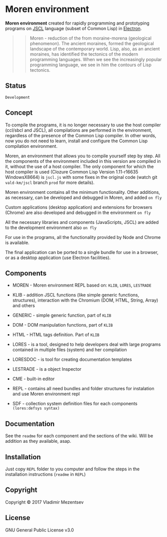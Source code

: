 # Moren environment 

**Moren environment** created for rapidly programming and prototyping programs on [JSCL][jscl] language (subset of Common Lisp) in [Electron][electron].

>>Moren - reduction of the from moraine-morena (geological phenomenon).
The ancient moraines, formed the geological landscape of the contemporary world. 
Lisp,  also, as an ancient moraines, has identified the tectonics of the modern programming languages. 
When we see the increasingly popular programming language, we see in him the contours of Lisp tectonics.


## Status

`Development`


## Concept

To compile the programs, it is no longer necessary to use the host compiler (ccl/sbcl and JSCL), 
all compilations are performed in the environment, regardless of the presence of the Common Lisp compiler.
In other words, now you do not need to learn, install and configure the Common Lisp compilation environment. 

Moren, an environment that allows you to compile yourself step by step. 
All the components of the environment included in this version are compiled in it, without the use of a host compiler.
The only component for which the host compiler is used (Clozure Common Lisp Version 1.11-r16635 WindowsX8664) is `jscl.js` 
with some fixes in the original code (watch git `vald-km/jscl` branch `prod` for more details).

Moren environment contains all the minimum functionality. Other additions, as necessary, can be developed and debugged in Moren, and added  `on fly`

Custom applications (desktop application) and extensions for browsers (Chrome) are also developed and debugged in the environment `on fly`

All the necessary libraries and components (JavaScripts, JSCL) are added to the development environment also  `on fly`

For use in the programs, all the functionality provided by Node and Chrome is available.

The final application can be ported to a single bundle for use in a browser, or as a desktop application (use Electron facilities).


## Components

- MOREN - Moren environment REPL based on: `KLIB`, `LORES`, `LESTRADE`

- KLIB - addition JSCL functions (like simple generic functions, structures), 
  interaction with the Chromium (DOM, HTML, String, Array) and others

- GENERIC - simple generic function, part of `KLIB`

- DOM - DOM manipulation functions, part of `KLIB`

- HTML - HTML tags definition. Part of `KLIB`

- LORES - is a tool, designed to help developers deal with large programs contained 
  in multiple files (system) and her compilation

- LORESDOC - is tool for creating documentation templates

- LESTRADE - is a object Inspector

- CME - built-in editor

- REPL - contains all need bundles and folder structures for instalation and use Moren environment repl 

- SDF - collection system definition files for each components `(lores:defsys syntax)`



## Documentation

See the `readme` for each component and the sections of the wiki. 
Will be addition as they available, asap.


## Installation

Just copy `REPL` folder to you computer and follow the steps in the installation instructions (`readme` in `REPL`)

## Copyright
Copyright © 2017 Vladimir Mezentsev

## License
GNU General Public License v3.0


[jscl]: <https://github.com/jscl-project/jscl>
[electron]: <https://electron.atom.io/>
